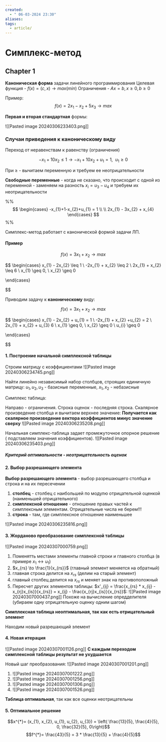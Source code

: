 ```yaml
---
created:
  - " 06-03-2024 23:30"
aliases: 
tags:
  - article/
---
```


# Симплекс-метод

## Chapter 1

**Каноническая форма** задачи линейного программирования
Целевая функция - $f(x) = (c, x) \to max (min)$ 
Ограничения - $Ax=b, x\geq 0, b\geq 0$


Пример: 
$$f(x) = 2x_{1} - x_{2} + 5x_{3} \to max$$


**Первая и вторая стандартная** формы:

![[Pasted image 20240306233403.png]]


### Случаи приведения к каноническому виду
Переход от неравенствам к равенству (ограничения)

$$-x_{1}+10x_{2} \leq 1 \to -x_{1} + 10x_{2} + u_{1} = 1, \ \ u_{1} \geq 0$$


При $\geq$ - вычитаем переменную и требуем ее неотрицательности

**Свободные переменные** - когда не сказано, что происходит с одной из переменной - заменяем на разность $x_{i} = u_{3} - u_{4}$ и требуем их неотрицательности

%% 
$$
\begin{cases}
-x_{1}+1-x_{2}+u_{1} = 1 \\ \\
2x_{1} - 3x_{2} + x_{4}
\end{cases}
$$ %%


Симплекс-метод работает с канонической формой задачи ЛП.

#### Пример

$$f(x) = 3x_{1} + x_{2} \to max$$

$$
\begin{cases}
x_{1} - 2x_{2} \leq 1 \\ 
-2x_{1} + x_{2} \leq 2 \\
2x_{1} + x_{2} \leq 6 \\
x_{1} \geq 0, \ x_{2} \geq 0

\end{cases}

$$

Приводим задачу к **каноническому** виду:

$$f(x) = 3x_{1} + x_{2} \to max$$

$$
\begin{cases}
x_{1} - 2x_{2} + u_{1} = 1 \\ 
-2x_{1} + x_{2} +u_{2} = 2 \\
2x_{1} + x_{2} + u_{3} 6 \\
x_{1} \geq 0, \ x_{2} \geq 0 \\
u_{i} \geq 0

\end{cases}

$$

#### 1. Построение начальной симплексной таблицы

Строим матрицу с коэффициентами
![[Pasted image 20240306234745.png]]

Найти линейно независимый набор столбцов, строящих единичную матрицу: $u_{1}, u_{2}, u_{3}$ - базисные переменные, $x_{1}, x_{2}$ - небазисные

Симплекс таблица:

Направо - ограничения. Строка оценок - последняя строка. Скалярное произведение столбца и вычитаем верхнее значение:
**Получается как скалярное произведение вектора коэффициентов минус значение сверху**
![[Pasted image 20240306235208.png]]

Начальная симплекс-таблица задает промежуточное опорное решение ( подставляем значения коэффициентов).
![[Pasted image 20240306235403.png]]

##### Критерий оптимальности - неотрицательность оценок

#### 2. Выбор разрешающего элемента

**Выбор разрешающего элемента** - выбор разрешающего столбца и строка и на их пересечении

1) **столбец** - столбец с наибольшей по модулю отрицательной оценкой (наименьшей отрицательного)
2) **симплексной отношение** - отношение правых частей к симплексным элементам. Отрицательные числа не берем!!!
3) **строка** - там, где симплексное отношение наименьшее

![[Pasted image 20240306235816.png]]

#### 3. Жорданово преобразование симплексной таблицы
![[Pasted image 20240307000759.png]]
1) Поменятть местами элементы главной строки и главного столбца (в примере $x_{1} \leftrightarrow u_{1}$)
2) $x_{rs} \to \frac{1}{x_{rs}}$ (главный элемент меняется на обратный)
3) главная строка делится на $x_{rs}$ (делим на старый элемент)
4) главный столбец делится на $x_{rs}$ и меняет знак на противоположный
5) Пересчет других элементов таблицы: $x'_{ij} = \frac{x_{rs} * x_{ij} - x_{rj}x_{is}}{x_{rs}} = x_{ij} - \frac{x_{rj}x_{is}}{x_{rs}}$:
	 ![[Pasted image 20240307000437.png]]
	Похоже на вычисление опредделителя 
(убираем одну отрицательную оценку одним шагом)

**Симплексная таблица неоптимальная, так как есть отрицательный элемент**

Находим новый разрешающий элемент

#### 4. Новая итерация
![[Pasted image 20240307001126.png]]
**С каждым переходом симплексной таблицы результат не ухудшается**

Новый шаг преобразования:
![[Pasted image 20240307001201.png]]

1) ![[Pasted image 20240307001222.png]]
2) ![[Pasted image 20240307001256.png]]
3) ![[Pasted image 20240307001306.png]]
4) ![[Pasted image 20240307001526.png]]

**Таблица оптимальная**, так как все оценки неотрицательны

#### 5. Оптимальное решение

$$x^{*}= (x_{1}, x_{2}, u_{1}, u_{2}, u_{3}) = \left( \frac{13}{5}, \frac{4}{5}, 0, \frac{32}{5}, 0\right)$$
$$f^{*}= \frac{43}{5} = 3 * \frac{13}{5}  + \frac{4}{5}$$

